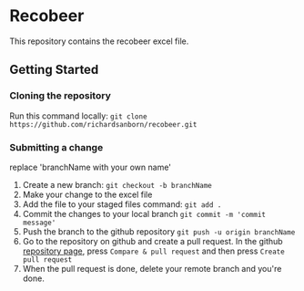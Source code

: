 # Recobeer

This repository contains the recobeer excel file.

## Getting Started

### Cloning the repository

Run this command locally:
`git clone https://github.com/richardsanborn/recobeer.git`

### Submitting a change

replace 'branchName with your own name'

1. Create a new branch:
   `git checkout -b branchName`
2. Make your change to the excel file
3. Add the file to your staged files command:
   `git add .`
4. Commit the changes to your local branch
   `git commit -m 'commit message'`
5. Push the branch to the github repository
   `git push -u origin branchName`
6. Go to the repository on github and create a pull request. In the github [repository page](https://github.com/richardsanborn/recobeer), press `Compare & pull request` and then press `Create pull request`
7. When the pull request is done, delete your remote branch and you're done.
